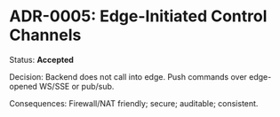 # ADR-0005: Edge-Initiated Control Channels
Status: **Accepted**

Decision: Backend does not call into edge. Push commands over edge-opened WS/SSE or pub/sub.

Consequences: Firewall/NAT friendly; secure; auditable; consistent.

